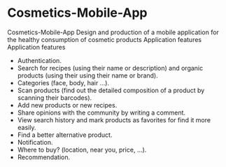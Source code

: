 # Cosmetics-Mobile-App
Cosmetics-Mobile-App Design and production of a mobile application for the healthy consumption of cosmetic products Application features
Application features

- Authentication.
- Search for recipes (using their name or description) and organic products (using their using their name or brand).
- Categories (face, body, hair ...).
- Scan products (find out the detailed composition of a product by scanning their barcodes).
- Add new products or new recipes.
- Share opinions with the community by writing a comment.
- View search history and mark products as favorites for find it more easily.
- Find a better alternative product.
- Notification.
- Where to buy? (location, near you, price, ...).
- Recommendation.
